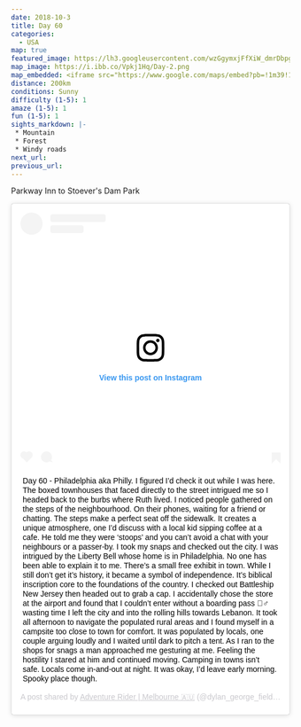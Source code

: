 ```yaml
---
date: 2018-10-3
title: Day 60
categories:
  - USA
map: true
featured_image: https://lh3.googleusercontent.com/wzGgymxjFfXiW_dmrDbpgf5CUN3BU7UvfDJchAUHVoH87CuJ4_sW0p_b9aG_BzHjhZ23-wzK02c4qLNVeeUz4fTwUyIHRIq2VIaICHITde7c-9Pix4NHcSsVT-aWtdFkx46d6RZOUCEYx1PP1QHe_Y3wg0kTUuqd5nPUoMT6uEc_jmB-O8V4It6NjZIzuLEBOS8D1x4uBmpTC-PkbRYbfRn4OCamPB-PHvPziraKEfw-i3OCKYfd8Y0WEAy76sU4ig5KynEkFyX2oADF5f148cQm_FTNlPqc93kU1yvUqjdYaZifFBLY5zMfaGuZCKR62UAyRTG43-hiwpB2gGxMwXKfSrvptKgCLG5rv4ZUmz0LEIWLPepzmpdnUJzIpXDjOkwcbu2yDjP6V1PRVpGA0Pt68cUpEqkAcc6XInyPCUQSN7oo8gi6QDkupe0qOMt6djHlQXKpBUuFEcKixIxbHTJHrGupaX9cCzRA7tsrZHjRLfODf1mvfroeq1tphTUW3n6rJVxiDCSQilkicCdeEOpH4yPDDTU2VIBpwYoel2he31wDi299fImN9RarBhoqxFfcBy7Dc3ENb0VzHHRNNdMOZh82JXg59LlsbaTuJtzZ89IPXHWMTAnehFedFnHA-3x_TuIIUYwUC_XvsBjcDZ_DQB-TlFlR2KTD0L28qQ7ggTmv=w1631-h944-no
map_image: https://i.ibb.co/Vpkj1Hq/Day-2.png
map_embedded: <iframe src="https://www.google.com/maps/embed?pb=!1m39!1m12!1m3!1d390606.4780528733!2d-76.06038994386198!3d40.106338152705476!2m3!1f0!2f0!3f0!3m2!1i1024!2i768!4f13.1!4m24!3e0!4m4!2s39.918725%2C-75.3283389!3m2!1d39.918724999999995!2d-75.32833889999999!4m5!1s0x89c6c8830b04502f%3A0xce39e053fb81ef23!2sLiberty%20Bell%2C%20Market%20Street%2C%20Philadelphia%2C%20PA%2C%20USA!3m2!1d39.949610299999996!2d-75.1502821!4m5!1s0x89c6c46660a9832f%3A0x3e2e15944637d3d8!2sPhiladelphia%20International%20Airport%20(PHL)%2C%20Essington%20Ave%2C%20Philadelphia%2C%20PA%2C%20USA!3m2!1d39.874395899999996!2d-75.2424229!4m5!1s0x89c603aafc0a4153%3A0x37a6f04dbf585b11!2sStoever&#39;s%20Dam%20Park%2C%20Miller%20Street%2C%20Lebanon%2C%20PA%2C%20USA!3m2!1d40.357287299999996!2d-76.4078569!5e0!3m2!1sen!2sau!4v1577505848777!5m2!1sen!2sau" width="100%" height="500" frameborder="0" style="border:0;" allowfullscreen=""></iframe>
distance: 200km
conditions: Sunny
difficulty (1-5): 1 
amaze (1-5): 1
fun (1-5): 1
sights_markdown: |-
 * Mountain
 * Forest
 * Windy roads
next_url:
previous_url:
---
```

Parkway Inn to Stoever's Dam Park

<div style="display:flex;justify-content:center">
  <blockquote class="instagram-media" data-instgrm-captioned data-instgrm-permalink="https://www.instagram.com/p/BoyBD0vgHt1/?utm_source=ig_embed&amp;utm_campaign=loading" data-instgrm-version="12" style=" background:#FFF; border:0; border-radius:3px; box-shadow:0 0 1px 0 rgba(0,0,0,0.5),0 1px 10px 0 rgba(0,0,0,0.15); margin: 1px; max-width:540px; min-width:326px; padding:0; width:99.375%; width:-webkit-calc(100% - 2px); width:calc(100% - 2px);"><div style="padding:16px;"> <a href="https://www.instagram.com/p/BoyBD0vgHt1/?utm_source=ig_embed&amp;utm_campaign=loading" style=" background:#FFFFFF; line-height:0; padding:0 0; text-align:center; text-decoration:none; width:100%;" target="_blank"> <div style=" display: flex; flex-direction: row; align-items: center;"> <div style="background-color: #F4F4F4; border-radius: 50%; flex-grow: 0; height: 40px; margin-right: 14px; width: 40px;"></div> <div style="display: flex; flex-direction: column; flex-grow: 1; justify-content: center;"> <div style=" background-color: #F4F4F4; border-radius: 4px; flex-grow: 0; height: 14px; margin-bottom: 6px; width: 100px;"></div> <div style=" background-color: #F4F4F4; border-radius: 4px; flex-grow: 0; height: 14px; width: 60px;"></div></div></div><div style="padding: 19% 0;"></div> <div style="display:block; height:50px; margin:0 auto 12px; width:50px;"><svg width="50px" height="50px" viewBox="0 0 60 60" version="1.1" xmlns="https://www.w3.org/2000/svg" xmlns:xlink="https://www.w3.org/1999/xlink"><g stroke="none" stroke-width="1" fill="none" fill-rule="evenodd"><g transform="translate(-511.000000, -20.000000)" fill="#000000"><g><path d="M556.869,30.41 C554.814,30.41 553.148,32.076 553.148,34.131 C553.148,36.186 554.814,37.852 556.869,37.852 C558.924,37.852 560.59,36.186 560.59,34.131 C560.59,32.076 558.924,30.41 556.869,30.41 M541,60.657 C535.114,60.657 530.342,55.887 530.342,50 C530.342,44.114 535.114,39.342 541,39.342 C546.887,39.342 551.658,44.114 551.658,50 C551.658,55.887 546.887,60.657 541,60.657 M541,33.886 C532.1,33.886 524.886,41.1 524.886,50 C524.886,58.899 532.1,66.113 541,66.113 C549.9,66.113 557.115,58.899 557.115,50 C557.115,41.1 549.9,33.886 541,33.886 M565.378,62.101 C565.244,65.022 564.756,66.606 564.346,67.663 C563.803,69.06 563.154,70.057 562.106,71.106 C561.058,72.155 560.06,72.803 558.662,73.347 C557.607,73.757 556.021,74.244 553.102,74.378 C549.944,74.521 548.997,74.552 541,74.552 C533.003,74.552 532.056,74.521 528.898,74.378 C525.979,74.244 524.393,73.757 523.338,73.347 C521.94,72.803 520.942,72.155 519.894,71.106 C518.846,70.057 518.197,69.06 517.654,67.663 C517.244,66.606 516.755,65.022 516.623,62.101 C516.479,58.943 516.448,57.996 516.448,50 C516.448,42.003 516.479,41.056 516.623,37.899 C516.755,34.978 517.244,33.391 517.654,32.338 C518.197,30.938 518.846,29.942 519.894,28.894 C520.942,27.846 521.94,27.196 523.338,26.654 C524.393,26.244 525.979,25.756 528.898,25.623 C532.057,25.479 533.004,25.448 541,25.448 C548.997,25.448 549.943,25.479 553.102,25.623 C556.021,25.756 557.607,26.244 558.662,26.654 C560.06,27.196 561.058,27.846 562.106,28.894 C563.154,29.942 563.803,30.938 564.346,32.338 C564.756,33.391 565.244,34.978 565.378,37.899 C565.522,41.056 565.552,42.003 565.552,50 C565.552,57.996 565.522,58.943 565.378,62.101 M570.82,37.631 C570.674,34.438 570.167,32.258 569.425,30.349 C568.659,28.377 567.633,26.702 565.965,25.035 C564.297,23.368 562.623,22.342 560.652,21.575 C558.743,20.834 556.562,20.326 553.369,20.18 C550.169,20.033 549.148,20 541,20 C532.853,20 531.831,20.033 528.631,20.18 C525.438,20.326 523.257,20.834 521.349,21.575 C519.376,22.342 517.703,23.368 516.035,25.035 C514.368,26.702 513.342,28.377 512.574,30.349 C511.834,32.258 511.326,34.438 511.181,37.631 C511.035,40.831 511,41.851 511,50 C511,58.147 511.035,59.17 511.181,62.369 C511.326,65.562 511.834,67.743 512.574,69.651 C513.342,71.625 514.368,73.296 516.035,74.965 C517.703,76.634 519.376,77.658 521.349,78.425 C523.257,79.167 525.438,79.673 528.631,79.82 C531.831,79.965 532.853,80.001 541,80.001 C549.148,80.001 550.169,79.965 553.369,79.82 C556.562,79.673 558.743,79.167 560.652,78.425 C562.623,77.658 564.297,76.634 565.965,74.965 C567.633,73.296 568.659,71.625 569.425,69.651 C570.167,67.743 570.674,65.562 570.82,62.369 C570.966,59.17 571,58.147 571,50 C571,41.851 570.966,40.831 570.82,37.631"></path></g></g></g></svg></div><div style="padding-top: 8px;"> <div style=" color:#3897f0; font-family:Arial,sans-serif; font-size:14px; font-style:normal; font-weight:550; line-height:18px;"> View this post on Instagram</div></div><div style="padding: 12.5% 0;"></div> <div style="display: flex; flex-direction: row; margin-bottom: 14px; align-items: center;"><div> <div style="background-color: #F4F4F4; border-radius: 50%; height: 12.5px; width: 12.5px; transform: translateX(0px) translateY(7px);"></div> <div style="background-color: #F4F4F4; height: 12.5px; transform: rotate(-45deg) translateX(3px) translateY(1px); width: 12.5px; flex-grow: 0; margin-right: 14px; margin-left: 2px;"></div> <div style="background-color: #F4F4F4; border-radius: 50%; height: 12.5px; width: 12.5px; transform: translateX(9px) translateY(-18px);"></div></div><div style="margin-left: 8px;"> <div style=" background-color: #F4F4F4; border-radius: 50%; flex-grow: 0; height: 20px; width: 20px;"></div> <div style=" width: 0; height: 0; border-top: 2px solid transparent; border-left: 6px solid #f4f4f4; border-bottom: 2px solid transparent; transform: translateX(16px) translateY(-4px) rotate(30deg)"></div></div><div style="margin-left: auto;"> <div style=" width: 0px; border-top: 8px solid #F4F4F4; border-right: 8px solid transparent; transform: translateY(16px);"></div> <div style=" background-color: #F4F4F4; flex-grow: 0; height: 12px; width: 16px; transform: translateY(-4px);"></div> <div style=" width: 0; height: 0; border-top: 8px solid #F4F4F4; border-left: 8px solid transparent; transform: translateY(-4px) translateX(8px);"></div></div></div></a> <p style=" margin:8px 0 0 0; padding:0 4px;"> <a href="https://www.instagram.com/p/BoyBD0vgHt1/?utm_source=ig_embed&amp;utm_campaign=loading" style=" color:#000; font-family:Arial,sans-serif; font-size:14px; font-style:normal; font-weight:normal; line-height:17px; text-decoration:none; word-wrap:break-word;" target="_blank">Day 60 - Philadelphia aka Philly. I figured I’d check it out while I was here. The boxed townhouses that faced directly to the street intrigued me so I headed back to the burbs where Ruth lived. I noticed people gathered on the steps of the neighbourhood. On their phones, waiting for a friend or chatting. The steps make a perfect seat off the sidewalk. It creates a unique atmosphere, one I’d discuss with a local kid sipping coffee at a cafe. He told me they were ‘stoops’ and you can’t avoid a chat with your neighbours or a passer-by. I took my snaps and checked out the city. I was intrigued by the Liberty Bell whose home is in Philadelphia. No one has been able to explain it to me. There’s a small free exhibit in town. While I still don’t get it’s history, it became a symbol of independence. It’s biblical inscription core to the foundations of the country. I checked out Battleship New Jersey then headed out to grab a cap. I accidentally chose the store at the airport and found that I couldn’t enter without a boarding pass 🤦‍♂️ wasting time I left the city and into the rolling hills towards Lebanon. It took all afternoon to navigate the populated rural areas and I found myself in a campsite too close to town for comfort. It was populated by locals, one couple arguing loudly and I waited until dark to pitch a tent. As I ran to the shops for snags a man approached me gesturing at me. Feeling the hostility I stared at him and continued moving. Camping in towns isn’t safe. Locals come in-and-out at night. It was okay, I’d leave early morning. Spooky place though.</a></p> <p style=" color:#c9c8cd; font-family:Arial,sans-serif; font-size:14px; line-height:17px; margin-bottom:0; margin-top:8px; overflow:hidden; padding:8px 0 7px; text-align:center; text-overflow:ellipsis; white-space:nowrap;">A post shared by <a href="https://www.instagram.com/dylan_george_field/?utm_source=ig_embed&amp;utm_campaign=loading" style=" color:#c9c8cd; font-family:Arial,sans-serif; font-size:14px; font-style:normal; font-weight:normal; line-height:17px;" target="_blank"> Adventure Rider | Melbourne 🇦🇺</a> (@dylan_george_field) on <time style=" font-family:Arial,sans-serif; font-size:14px; line-height:17px;" datetime="2018-10-11T05:43:18+00:00">Oct 10, 2018 at 10:43pm PDT</time></p></div></blockquote> <script async src="//www.instagram.com/embed.js"></script>
</div>
